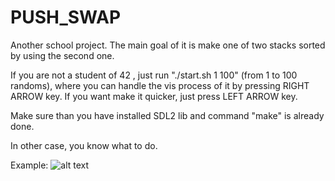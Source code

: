 # PUSH_SWAP

Another school project.
The main goal of it is make one of two stacks sorted by using the second one.

If you are not a student of 42 , just run "./start.sh 1 100" (from 1 to 100 randoms), where you can handle 
the vis process of it by pressing RIGHT ARROW key. If you want make it quicker, just press LEFT ARROW key.

Make sure than you have installed SDL2 lib and command "make" is already done.

In other case, you know what to do.

Example:
![alt text](https://raw.github.com/ksnow-be/Push_swap/master/SDL.png)
